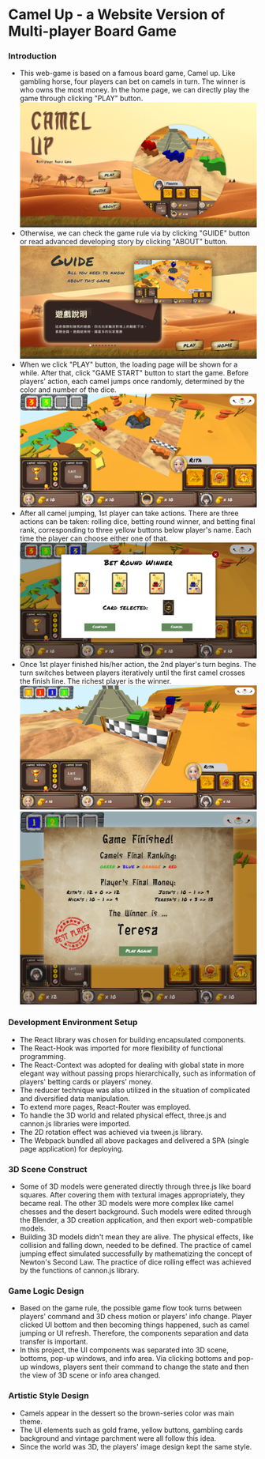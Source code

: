 # Camel Up - a Website Version of Multi-player Board Game


### Introduction
- This web-game is based on a famous board game, Camel up. Like gambling horse, four players can bet on camels in turn. The winner is who owns the most money. In the home page, we can directly play the game through clicking "PLAY" button.
![image](https://github.com/andy770921/React_Camel_Up/blob/master/readme_imgs/camelup_img.png)
- Otherwise, we can check the game rule via by clicking "GUIDE" button or read advanced developing story by clicking "ABOUT" button.
![image](https://github.com/andy770921/React_Camel_Up/blob/master/readme_imgs/camelup_img2.png)
- When we click "PLAY" button, the loading page will be shown for a while. After that, click "GAME START" button to start the game. Before players' action, each camel jumps once randomly, determined by the color and number of the dice.
![image](https://github.com/andy770921/React_Camel_Up/blob/master/readme_imgs/camelup_img3.png)
- After all camel jumping, 1st player can take actions. There are three actions can be taken: rolling dice, betting round winner, and betting final rank, corresponding to three yellow buttons below player's name. Each time the player can choose either one of that.
![image](https://github.com/andy770921/React_Camel_Up/blob/master/readme_imgs/camelup_img4.png)
- Once 1st player finished his/her action, the 2nd player's turn begins. The turn switches between players iteratively until the first camel crosses the finish line. The richest player is the winner.
![image](https://github.com/andy770921/React_Camel_Up/blob/master/readme_imgs/camelup_img5.png)
![image](https://github.com/andy770921/React_Camel_Up/blob/master/readme_imgs/camelup_img6.png)

### Development Environment Setup
- The React library was chosen for building encapsulated components.
- The React-Hook was imported for more flexibility of functional programming.
- The React-Context was adopted for dealing with global state in more elegant way without passing props hierarchically, such as information of players' betting cards or players' money.
- The reducer technique was also utilized in the situation of complicated and diversified data manipulation.
- To extend more pages, React-Router was employed.
- To handle the 3D world and related physical effect, three.js and cannon.js libraries were imported.
- The 2D rotation effect was achieved via tween.js library.
- The Webpack bundled all above packages and delivered a SPA (single page application) for deploying.

### 3D Scene Construct
- Some of 3D models were generated directly through three.js like board squares. After covering them with textural images appropriately, they became real. The other 3D models were more complex like camel chesses and the desert background. Such models were edited through the Blender, a 3D creation application, and then export web-compatible models. 
- Building 3D models didn't mean they are alive. The physical effects, like collision and falling down, needed to be defined. The practice of camel jumping effect simulated successfully by mathematizing the concept of Newton's Second Law. The practice of dice rolling effect was achieved by the functions of cannon.js library.

### Game Logic Design
- Based on the game rule, the possible game flow took turns between players' command and 3D chess motion or players' info change. Player clicked UI bottom and then becoming things happened, such as camel jumping or UI refresh. Therefore, the components separation and data transfer is important.
- In this project, the UI components was separated into 3D scene, bottoms, pop-up windows, and info area. Via clicking bottoms and pop-up windows, players sent their command to change the state and then the view of 3D scene or info area changed.

### Artistic Style Design
- Camels appear in the dessert so the brown-series color was main theme. 
- The UI elements such as gold frame, yellow buttons, gambling cards background and vintage parchment were all follow this idea.
- Since the world was 3D, the players' image design kept the same style.
